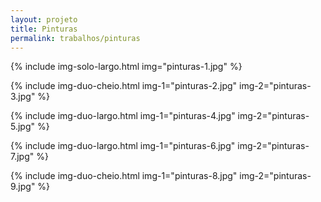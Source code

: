 ```yaml
---
layout: projeto
title: Pinturas
permalink: trabalhos/pinturas
---
```


{% include img-solo-largo.html
	img="pinturas-1.jpg"
%}

{% include img-duo-cheio.html
	img-1="pinturas-2.jpg"
	img-2="pinturas-3.jpg"
%}

{% include img-duo-largo.html
	img-1="pinturas-4.jpg"
	img-2="pinturas-5.jpg"
%}

{% include img-duo-largo.html
	img-1="pinturas-6.jpg"
	img-2="pinturas-7.jpg"
%}

{% include img-duo-cheio.html
	img-1="pinturas-8.jpg"
	img-2="pinturas-9.jpg"
%}